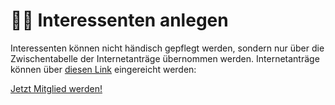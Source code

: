 ﻿---
order: 900
---
# 🙋‍♂️ Interessenten anlegen

Interessenten können nicht händisch gepflegt werden, sondern nur über die Zwischentabelle der Internetanträge übernommen werden. Internetanträge können über [diesen Link](https://mitglieder.julis.de/app_mitgliedwerden) eingereicht werden:

[Jetzt Mitglied werden!](https://mitglieder.julis.de/app_mitgliedwerden)

